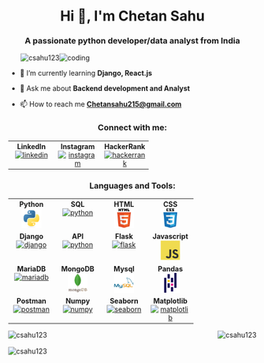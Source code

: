 <h1 align="center">Hi 👋, I'm Chetan Sahu</h1>
<h3 align="center">A passionate python developer/data analyst from India</h3>
<img align="right" alt="coding" width="400" src= "https://camo.githubusercontent.com/0eda36005abd9bf7e72584afc2f6ef1e808a357cb65a07fc2fe5036ba5268df7/68747470733a2f2f692e70696e696d672e636f6d2f6f726967696e616c732f65382f66342f35332f65386634353334363961336563393765636433353464663436356437333931332e676966">

<p align="right"> 
    <img src="https://komarev.com/ghpvc/?username=csahu123&label=Profile%20views&color=0e75b6&style=flat" alt="csahu123" /> 
</p>

- 🌱 I’m currently learning **Django, React.js**

- 💬 Ask me about **Backend development and Analyst**

- 📫 How to reach me **Chetansahu215@gmail.com**

<h3 align="center">Connect with me:</h3>
<table width="320px" align="center">
    <tbody>
        <tr valign="top">
            <td width="80px" align="center">
                <span><strong>LinkedIn</strong></span><br>
                <a href="https://www.linkedin.com/in/chetan-sahu-b4a66315a/" target="_blank" rel="noreferrer"> 
                <img src="https://encrypted-tbn0.gstatic.com/images?q=tbn:ANd9GcTylKCihJQSgg22s6COVJ3w_Sh1iWfTbLSt7Q&usqp=CAU" alt="linkedin" height="40" width="40"/> </a>
            </td>
            <td width="80px" align="center">
                <span><strong>Instagram</strong></span><br>
                <a href="" target="_blank" rel="noreferrer"> 
                <img src="https://encrypted-tbn0.gstatic.com/images?q=tbn:ANd9GcRsHf0ryHKgxrjLBI1h7nzFpIek4oF85lN1YQjVHgwxddA7TDb9GzR8&usqp=CAE&s" alt="instagram" height="40" width="40"/> </a>
            </td>
            <td width="80px" align="center">
                <span><strong>HackerRank</strong></span><br>
                <a href="https://www.hackerrank.com/profile/chetansahu215" target="_blank" rel="noreferrer"> 
                <img src="https://upload.wikimedia.org/wikipedia/commons/4/40/HackerRank_Icon-1000px.png" alt="hackerrank" height="40" width="40"/> </a>
            </td>
        </tr>
    </tbody>
</table>
<div>
<h3 align="center">Languages and Tools:</h3>
<table width="320px" align="center">
    <tbody>
        <tr valign="top">
            <td width="80px" align="center">
                <span><strong>Python</strong></span><br>
                <a href="https://www.python.org" target="_blank" rel="noreferrer"> 
                <img src="https://raw.githubusercontent.com/devicons/devicon/master/icons/python/python-original.svg" alt="python" height="40"/> </a>
            </td>
            <td width="80px" align="center">
                <span><strong>SQL</strong></span><br>
                <a href="https://www.geeksforgeeks.org/sql-tutorial/" target="_blank" rel="noreferrer">
                <img src="https://upload.wikimedia.org/wikipedia/commons/8/87/Sql_data_base_with_logo.png" alt="python"  height="40"/></a>
            </td>
            <td width="80px" align="center">
                <span><strong>HTML</strong></span><br>
                <a href="https://www.w3.org/html/" target="_blank" rel="noreferrer">
                <img src="https://raw.githubusercontent.com/devicons/devicon/master/icons/html5/html5-original-wordmark.svg" alt="html" height="40"/></a>
            </td>
            <td width="80px" align="center">
                <span><strong>CSS</strong></span><br>
                <a href="https://www.w3schools.com/css/" target="_blank" rel="noreferrer">
                <img src="https://raw.githubusercontent.com/devicons/devicon/master/icons/css3/css3-original-wordmark.svg" alt="css" height="40"/></a>
            </td>
        </tr>
        <tr valign="top">
            <td width="80px" align="center">
                <span><strong>Django</strong></span><br>
                <a href="https://www.djangoproject.com/" target="_blank" rel="noreferrer">
                <img src="https://cdn.worldvectorlogo.com/logos/django.svg" alt="django" height="40"/></a>
            </td>
            <td width="80px" align="center">
                <span><strong>API</strong></span><br>
                <a href="https://stoplight.io/api-documentation-guide" target="_blank" rel="noreferrer">
                <img src="https://www.svgrepo.com/show/88703/api.svg" alt="python" height="40"/></a>
            </td>
            <td width="80px" align="center">
                <span><strong>Flask</strong></span><br>
                <a href="https://flask.palletsprojects.com/" target="_blank" rel="noreferrer">
                <img src="https://www.vectorlogo.zone/logos/pocoo_flask/pocoo_flask-icon.svg" alt="flask" height="40"/></a>
            </td>
            <td width="80px" align="center">
                <span><strong>Javascript</strong></span><br>
                <a href="https://developer.mozilla.org/en-US/docs/Web/JavaScript" target="_blank" rel="noreferrer">
                <img src="https://raw.githubusercontent.com/devicons/devicon/master/icons/javascript/javascript-original.svg" alt="javascript" height="40"/></a>
            </td>
        </tr>
        <tr valign="top">
            <td width="80px" align="center">
                <span><strong>MariaDB</strong></span><br>
                <a href="https://mariadb.org/" target="_blank" rel="noreferrer">
                <img src="https://www.vectorlogo.zone/logos/mariadb/mariadb-icon.svg" alt="mariadb" height="40"/></a>
            </td>
            <td width="80px" align="center">
                <span><strong>MongoDB</strong></span><br>
                <a href="https://www.mongodb.com/" target="_blank" rel="noreferrer">
                <img src="https://raw.githubusercontent.com/devicons/devicon/master/icons/mongodb/mongodb-original-wordmark.svg" alt="mongodb" height="40"/></a>
            </td>
            <td width="80px" align="center">
                <span><strong>Mysql</strong></span><br>
                <a href="https://www.mysql.com/" target="_blank" rel="noreferrer">
                <img src="https://raw.githubusercontent.com/devicons/devicon/master/icons/mysql/mysql-original-wordmark.svg" alt="mongodb" height="40"/></a>
            </td>
            <td width="80px" align="center">
                <span><strong>Pandas</strong></span><br>
                <a href="https://pandas.pydata.org/" target="_blank" rel="noreferrer">
                <img src="https://raw.githubusercontent.com/devicons/devicon/2ae2a900d2f041da66e950e4d48052658d850630/icons/pandas/pandas-original.svg" alt="pandas" height="40"/></a>
            </td>
        </tr>
        <tr valign="top">
            <td width="80px" align="center">
                <span><strong>Postman</strong></span><br>
                <a href="https://postman.com" target="_blank" rel="noreferrer">
                <img src="https://www.vectorlogo.zone/logos/getpostman/getpostman-icon.svg" alt="postman" height="40"/></a>
            </td>
            <td width="80px" align="center">
                <span><strong>Numpy</strong></span><br>
                <a href="https://numpy.org/" target="_blank" rel="noreferrer">
                <img src="https://numpy.org/images/logo.svg" alt="numpy" height="40"/></a>
            </td>
            <td width="80px" align="center">
                <span><strong>Seaborn</strong></span><br>
                <a href="https://seaborn.pydata.org/" target="_blank" rel="noreferrer">
                <img src="https://seaborn.pydata.org/_images/logo-mark-lightbg.svg" alt="seaborn" height="40"/></a>
            </td>
            <td width="80px" align="center">
                <span><strong>Matplotlib</strong></span><br>
                <a href="https://matplotlib.org/" target="_blank" rel="noreferrer">
                <img src="https://matplotlib.org/stable/_static/logo_light.svg" alt="matplotlib" height="40" width ="50"/></a>
            </td>
        </tr>
    </tbody> 
</table>
</div>
<p>
    <img align="left" src="https://github-readme-stats.vercel.app/api/top-langs?username=csahu123&show_icons=true&locale=en&layout=compact" alt="csahu123" />
</p>

<p>&nbsp;
    <img align="right" src="https://github-readme-stats.vercel.app/api?username=csahu123&show_icons=true&locale=en" alt="csahu123" />
</p>

<p>
    <img align="center" src="https://github-readme-streak-stats.herokuapp.com/?user=csahu123&" alt="csahu123" />
</p>
